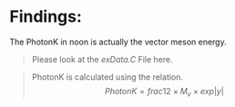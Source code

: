 # Findings:
The PhotonK in noon is actually the vector meson energy.

> Please look at the *exData.C* File here.

> PhotonK is calculated using the relation.
$$
    {PhotonK} = frac{1}{2}\times M_v \times exp{|y|}
$$